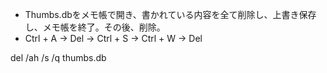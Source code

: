 - Thumbs.dbをメモ帳で開き、書かれている内容を全て削除し、上書き保存し、メモ帳を終了。その後、削除。
- Ctrl + A → Del → Ctrl + S → Ctrl + W → Del
  
del /ah /s /q thumbs.db